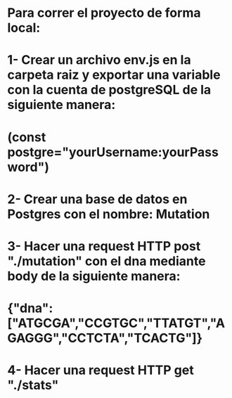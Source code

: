 # Para correr el proyecto de forma local:
    
    
#    1- Crear un archivo env.js en la carpeta raiz y exportar una variable con la cuenta de postgreSQL de la siguiente manera: 
#       (const postgre="yourUsername:yourPassword")
   
   
#    2- Crear una base de datos en Postgres con el nombre: Mutation 
    
    
#    3- Hacer una request HTTP post "./mutation" con el dna mediante body de la siguiente manera:
#       {"dna":["ATGCGA","CCGTGC","TTATGT","AGAGGG","CCTCTA","TCACTG"]}
   
   
#    4- Hacer una request HTTP get "./stats"




